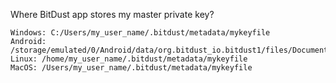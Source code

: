 

Where BitDust app stores my master private key?

	Windows: C:/Users/my_user_name/.bitdust/metadata/mykeyfile
	Android: /storage/emulated/0/Android/data/org.bitdust_io.bitdust1/files/Documents/.bitdust/metadata/mykeyfile
	Linux: /home/my_user_name/.bitdust/metadata/mykeyfile
	MacOS: /Users/my_user_name/.bitdust/metadata/mykeyfile


